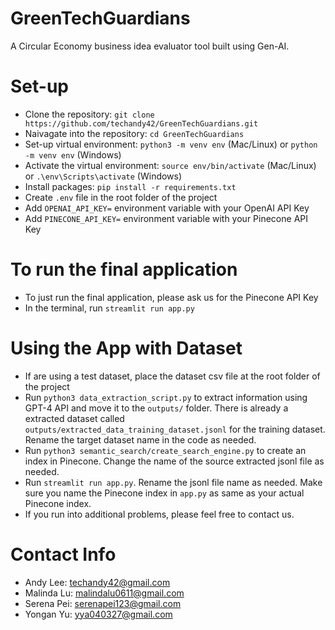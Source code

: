# GreenTechGuardians

A Circular Economy business idea evaluator tool built using Gen-AI.

# Set-up

- Clone the repository: `git clone https://github.com/techandy42/GreenTechGuardians.git`
- Naivagate into the repository: `cd GreenTechGuardians`
- Set-up virtual environment: `python3 -m venv env` (Mac/Linux) or `python -m venv env` (Windows)
- Activate the virtual environment: `source env/bin/activate` (Mac/Linux) or `.\env\Scripts\activate` (Windows)
- Install packages: `pip install -r requirements.txt`
- Create `.env` file in the root folder of the project
- Add `OPENAI_API_KEY=` environment variable with your OpenAI API Key
- Add `PINECONE_API_KEY=` environment variable with your Pinecone API Key

# To run the final application
- To just run the final application, please ask us for the Pinecone API Key
- In the terminal, run `streamlit run app.py`

# Using the App with Dataset

- If are using a test dataset, place the dataset csv file at the root folder of the project
- Run `python3 data_extraction_script.py` to extract information using GPT-4 API and move it to the `outputs/` folder. There is already a extracted dataset called `outputs/extracted_data_training_dataset.jsonl` for the training dataset. Rename the target dataset name in the code as needed.
- Run `python3 semantic_search/create_search_engine.py` to create an index in Pinecone. Change the name of the source extracted jsonl file as needed.
- Run `streamlit run app.py`. Rename the jsonl file name as needed. Make sure you name the Pinecone index in `app.py` as same as your actual Pinecone index.
- If you run into additional problems, please feel free to contact us.

# Contact Info

- Andy Lee: techandy42@gmail.com
- Malinda Lu: malindalu0611@gmail.com 
- Serena Pei: serenapei123@gmail.com 
- Yongan Yu: yya040327@gmail.com

